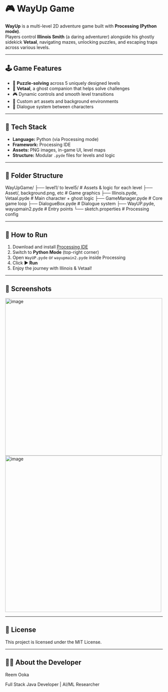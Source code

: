 # 🎮 WayUp Game

**WayUp** is a multi-level 2D adventure game built with **Processing (Python mode)**.  
Players control **Illinois Smith** (a daring adventurer) alongside his ghostly sidekick **Vetaal**, navigating mazes, unlocking puzzles, and escaping traps across various levels.

---

## 🕹️ Game Features

- 🧠 **Puzzle-solving** across 5 uniquely designed levels
- 👻 **Vetaal**, a ghost companion that helps solve challenges
- 🎮 Dynamic controls and smooth level transitions
- 🎨 Custom art assets and background environments
- 💬 Dialogue system between characters

---

## 🚀 Tech Stack

- **Language:** Python (via Processing mode)
- **Framework:** Processing IDE
- **Assets:** PNG images, in-game UI, level maps
- **Structure:** Modular `.pyde` files for levels and logic

---

## 📁 Folder Structure

WayUpGame/
├── level1/ to level5/ # Assets & logic for each level
├── Asset/, background.png, etc # Game graphics
├── Illinois.pyde, Vetaal.pyde # Main character + ghost logic
├── GameManager.pyde # Core game loop
├── DialogueBox.pyde # Dialogue system
├── WayUP.pyde, wayupmain2.pyde # Entry points
└── sketch.properties # Processing config 

---

## 🚀 How to Run

1. Download and install [Processing IDE](https://processing.org/download)
2. Switch to **Python Mode** (top-right corner)
3. Open `WayUP.pyde` or `wayupmain2.pyde` inside Processing
4. Click **▶ Run**
5. Enjoy the journey with Illinois & Vetaal!

---

## 📸 Screenshots

<img width="502" alt="image" src="https://github.com/user-attachments/assets/2bb21fe2-8b5f-4690-b827-0ea5c25afc4d" />

<img width="499" alt="image" src="https://github.com/user-attachments/assets/ac8c11cf-2edd-4f70-8501-6ae0dd28e356" />

---

## 📜 License

This project is licensed under the MIT License.

---

## 🙋‍♀️ About the Developer

Reem Ooka

Full Stack Java Developer | AI/ML Researcher
